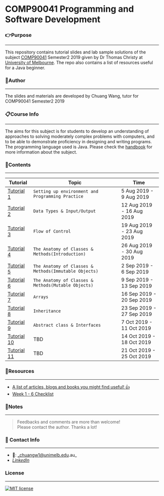 # COMP90041 Programming and Software Development

### **:point_right:Purpose**
---
This repository contains tutorial slides and lab sample solutions of the subject [COMP90041](https://handbook.unimelb.edu.au/2019/subjects/comp90041) Semester2 2019 given by Dr Thomas Christy at [University of Melbourne](https://www.unimelb.edu.au/). The repo also contains a list of resources useful for a Java beginner.

### **:running:Author**
---
The slides and materials are developed by Chuang Wang, tutor for COMP90041 Semester2 2019

### **:clipboard:Course Info**
---
The aims for this subject is for students to develop an understanding of approaches to solving moderately complex problems with computers, and to be able to demonstrate proficiency in designing and writing programs. The programming language used is Java. Please check the [handbook](https://handbook.unimelb.edu.au/2019/subjects/comp90041) for more information about the subject.

### **:bookmark_tabs:Contents**
---

| Tutorial | Topic | Time |
| ------ | ------ |-----|
| [Tutorial 1](https://github.com/chuangw46/COMP90041_Tutorial/blob/master/tutorial%201/comp90041_tute1Slides.pdf) | `Setting up environment and Programming Practice`  | 5 Aug 2019 - 9 Aug 2019
| [Tutorial 2](https://github.com/chuangw46/COMP90041_Tutorial/blob/master/tutorial%202/comp90041_tute2.pdf) | `Data Types & Input/Output` | 12 Aug 2019 - 16 Aug 2019
| [Tutorial 3](https://github.com/chuangw46/COMP90041_Tutorial/blob/master/tutorial%203/comp90041_tute3.pdf) | `Flow of Control` | 19 Aug 2019 - 23 Aug 2019
| [Tutorial 4](https://github.com/chuangw46/COMP90041_Tutorial/blob/master/tutorial%204/comp90041_tute4.pdf) | `The Anatomy of Classes & Methods(Introduction)` | 26 Aug 2019 - 30 Aug 2019
| [Tutorial 5](https://github.com/chuangw46/COMP90041_Tutorial/blob/master/tutorial%205/comp90041_tute5.pdf) | `The Anatomy of Classes & Methods(Immutable Objects)` | 2 Sep 2019 - 6 Sep 2019
| [Tutorial 6](https://github.com/chuangw46/COMP90041_Tutorial/blob/master/tutorial%206/comp90041_tute6.pdf) | `The Anatomy of Classes & Methods(Mutable Objects)` | 9 Sep 2019 - 13 Sep 2019
| [Tutorial 7](https://github.com/chuangw46/COMP90041_Tutorial/blob/master/tutorial%207/comp90041_tute7.pdf) | `Arrays` | 16 Sep 2019 - 20 Sep 2019
| [Tutorial 8](https://github.com/chuangw46/COMP90041_Tutorial/blob/master/tutorial%208/comp90041_tute8.pdf) | `Inheritance` | 23 Sep 2019 - 27 Sep 2019
| [Tutorial 9](https://github.com/chuangw46/COMP90041_Tutorial/blob/master/tutorial%209/comp90041_tute9.pdf) | `Abstract class & Interfaces` | 7 Oct 2019 - 11 Oct 2019
| [Tutorial 10]() | TBD | 14 Oct 2019 - 18 Oct 2019
| [Tutorial 11]() | TBD | 21 Oct 2019 - 25 Oct 2019

### **:file_folder:Resources**
---
 - [A list of articles, blogs and books you might find useful! :thumbsup:](https://github.com/chuangw46/COMP90041_Tutorial/blob/master/resources/readings.md)
 - [Week 1 - 6 Checklist](https://github.com/chuangw46/COMP90041_Tutorial/blob/master/resources/COMP90041%20Week1%20-%206%20Summary.pdf)

### **:page_facing_up:Notes**
---
>Feedbacks and comments are more than welcome!\
>Please contact the author. Thanks a lot!

### **:email: Contact Info**
---
- :e-mail:: _chuangw1@unimelb.edu.au_
- [_LinkedIn_](https://www.linkedin.com/in/chuangw)

### **License**
---
[![MIT license](https://img.shields.io/badge/License-MIT-blue.svg)](https://github.com/chuangw46/COMP90041_Tutorial/blob/master/LICENSE)
